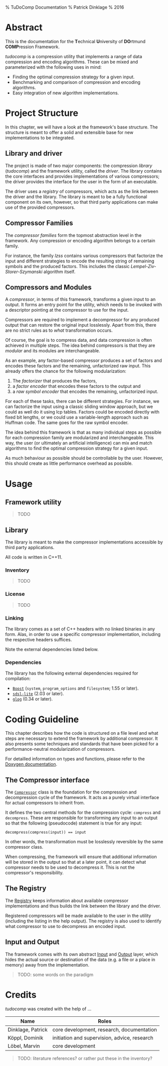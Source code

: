 % TuDoComp Documentation
% Patrick Dinklage
% 2016

# Abstract

This is the documentation for the **T**echnical **U**niversity of **DO**rtmund **COMP**ression Framework.

*tudocomp* is a compression utility that implements a range of data compression
and encoding algorithms. These can be mixed and parameterized with the
following uses in mind:

* Finding the optimal compression strategy for a given input.
* Benchmarking and comparison of compression and encoding algorithms.
* Easy integration of new algorithm implementations.

# Project Structure

In this chapter, we will have a look at the framework's base structure. The
structure is meant to offer a solid and extensible base for new implementations
to be integrated.

## Library and driver

The project is made of two major components: the compression *library*
(*tudocomp*) and the framework utility, called the *driver*. The library
contains the core interfaces and provides implementations of various
compressors; the driver provides the interface for the user in the form of an
executable.

The driver uses a *registry* of compressors, which acts as the link between the
driver and the library. The library is meant to be a fully functional component
on its own, however, so that third party applications can make use of the
provided compressors.

## Compressor Families

The *compressor families* form the topmost abstraction level in the framework.
Any compression or encoding algorithm belongs to a certain family.

For instance, the family *lzss* contains various compressors that factorize
the input and different strategies to encode the resulting string of
remaining symbols and the produced factors. This includes the classic
*Lempel-Ziv-Storer-Szymanski* algorithm itself.

## Compressors and Modules

A *compressor*, in terms of this framework, transforms a given input to an
output. It forms an entry point for the utility, which needs to be invoked
with a descriptor pointing at the compressor to use for the input.

Compressors are required to implement a decompressor for any produced output
that can restore the original input losslessly. Apart from this, there are no
strict rules as to *what* transformation occurs.

Of course, the goal is to compress data, and data compression is often achieved
in multiple steps. The idea behind compressors is that they are *modular* and
its modules are interchangeable.

As an example, any factor-based compressor produces a set of factors and
encodes these factors and the remaining, unfactorized raw input. This already
offers the chance for the following modularization:

1. The *factorizer* that produces the factors,
2. a *factor encoder* that encodes these factors to the output and
3. a *raw symbol encoder* that encodes the remaining, unfactorized input.

For each of these tasks, there can be different strategies. For instance, we
can factorize the input using a classic sliding window approach, but we could
as well do it using lcp tables. Factors could be encoded directly with fixed
bit lengths, or we could use a variable-length approach such as Huffman code.
The same goes for the raw symbol encoder.

The idea behind this framework is that as many individual steps as possible for
each compression family are modularized and interchangeable. This way, the
user (or ultimately an artificial intelligence) can mix and match algorithms to
find the optimal compression strategy for a given input.

As much behaviour as possible should be controllable by the user. However,
this should create as little performance overhead as possible.

# Usage

## Framework utility

>TODO

## Library

The library is meant to make the compressor implementations accessible by third
party applications.

All code is written in C++11.

### Inventory

>TODO

### License

>TODO

### Linking

The library comes as a set of C++ headers with no linked binaries in any form.
Alas, in order to use a specific compressor implementation, including the
respective headers suffices.

Note the external dependencies listed below.

### Dependencies

The library has the following external dependencies required for compilation:

* [`Boost`](http://www.boost.org/) (`system`, `program_options` and `filesystem`; 1.55 or later).
* [`sdsl-lite`](https://github.com/simongog/sdsl-lite) (2.03 or later).
* [`glog`](https://github.com/google/glog) (0.34 or later).

# Coding Guideline

This chapter describes how the code is structured on a file level and what
steps are necessary to extend the framework by additional compressor. It also
presents some techniques and standards that have been picked for a
performance-neutral modularization of compressors.

For detailled information on types and functions, please refer to the
[Doxygen documentation](about:blank).

## The Compressor interface

The [`Compressor`](about:blank) class is the foundation for the compression and
decompression cycle of the framework. It acts as a purely virtual interface for
actual compressors to inherit from.

It defines the two central methods for the compression cycle: `compress` and
`decompress`. These are responsible for transforming any input to an output
so that the following (pseudocode) statement is true for any input:

    decompress(compress(input)) == input

In other words, the transformation must be losslessly reversible by the same
compressor class.

When compressing, the framework will ensure that additional information will be
stored in the output so that at a later point, it can detect what compressor
needs to be used to decompress it. This is not the compressor's responsibility.

## The Registry

The [Registry](about:blank) keeps information about available compressor
implementations and thus builds the link between the library and the driver.

Registered compressors will be made available to the user in the utility
(including the listing in the help output). The registry is also used to
identify what compressor to use to decompress an encoded input.

## Input and Output

The framework comes with its own abstract [Input](about:blank) and
[Output](about:blank) layer, which hides the actual source or destination of
the data (e.g. a file or a place in memory) away from the implementation.

>TODO: some words on the paradigm

# Credits

*tudocomp* was created with the help of ...

| Name | Roles |
| ---- | ----- |
| Dinklage, Patrick | core development, research, documentation |
| Köppl, Dominik    | initiation and supervision, advice, research |
| Löbel, Marvin     | core development |

>TODO: literature references? or rather put these in the inventory?
